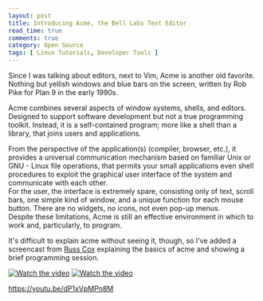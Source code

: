 ```yaml
---
layout: post
title: Introducing Acme, the Bell Labs Text Editor
read_time: true  
comments: true
category: Open Source
tags: [ Linux Tutorials, Developer Tools ]
---
```


Since I was talking about editors, next to Vim, Acme is another old favorite. Nothing but yellish windows and blue bars on the screen, written by Rob Pike for Plan 9 in the early 1990s.

Acme combines several aspects of window systems, shells, and editors. Designed to support software development but not a true programming toolkit. Instead, it is a self-contained program; more like a shell than a library, that joins users and applications. 

From the perspective of the application(s) (compiler, browser, etc.), it provides a universal communication mechanism based on familiar Unix or GNU - Linux file operations, that permits your small applications even shell procedures to exploit the graphical user interface of the system and communicate with each other.  
For the user, the interface is extremely spare, consisting only of text, scroll bars, one simple kind of window, and a unique function for each mouse button. There are no widgets, no icons, not even pop-up menus.  
Despite these limitations, Acme is still an effective environment in which to work and, particularly, to program.

It's difficult to explain acme without seeing it, though, so I've added a screencast from [Russ Cox](https://www.youtube.com/@rscgolang) explaining the basics of acme and showing a brief programming session. 

[![Watch the video](https://img.youtube.com/vi/dP1xVpMPn8M/maxresdefault.jpg)](https://youtu.be/dP1xVpMPn8M)
[![Watch the video](https://img.youtube.com/vi/wlR5gYd6um0/maxresdefault.jpg)](https://youtu.be/wlR5gYd6um0)

https://youtu.be/dP1xVpMPn8M

